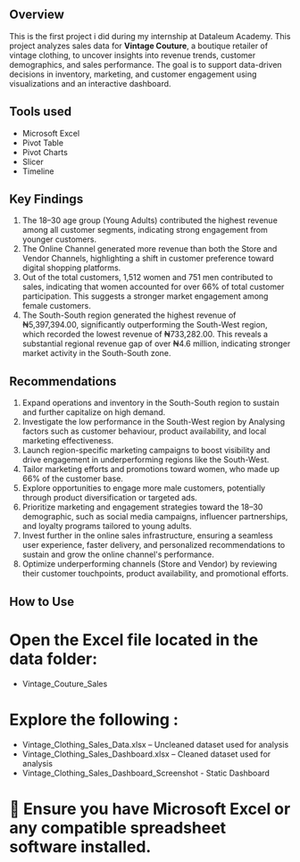 ## Overview 
This is the first project i did during my internship at Dataleum Academy.
This project analyzes sales data for **Vintage Couture**, a boutique retailer of vintage clothing, to uncover insights into revenue trends, customer demographics, and sales performance. The goal is to support data-driven decisions in inventory, marketing, and customer engagement using visualizations and an interactive dashboard.

## Tools used 
- Microsoft Excel
- Pivot Table
- Pivot Charts
- Slicer
- Timeline

  
## Key Findings
1.	The 18–30 age group (Young Adults) contributed the highest revenue among all customer segments, indicating strong engagement from younger customers.
2.	The Online Channel generated more revenue than both the Store and Vendor Channels, highlighting a shift in customer preference toward digital shopping platforms.
3.	Out of the total customers, 1,512 women and 751 men contributed to sales, indicating that women accounted for over 66% of total customer participation. This suggests a stronger market engagement among female customers.
4.	The South-South region generated the highest revenue of ₦5,397,394.00, significantly outperforming the South-West region, which recorded the lowest revenue of ₦733,282.00. This reveals a substantial regional revenue gap of over ₦4.6 million, indicating stronger market activity in the South-South zone.

## Recommendations
1.	 Expand operations and inventory in the South-South region to sustain and further capitalize on high demand.
2.	Investigate the low performance in the South-West region by Analysing factors such as customer behaviour, product availability, and local marketing effectiveness.
3.	Launch region-specific marketing campaigns to boost visibility and drive engagement in underperforming regions like the South-West.
4.	Tailor marketing efforts and promotions toward women, who made up 66% of the customer base.
5.	Explore opportunities to engage more male customers, potentially through product diversification or targeted ads.
6.	Prioritize marketing and engagement strategies toward the 18–30 demographic, such as social media campaigns, influencer partnerships, and loyalty programs tailored to young adults.
7.	Invest further in the online sales infrastructure, ensuring a seamless user experience, faster delivery, and personalized recommendations to sustain and grow the online channel's performance.
8.	Optimize underperforming channels (Store and Vendor) by reviewing their customer touchpoints, product availability, and promotional efforts.

##  How to Use
# Open the Excel file located in the data folder:
- Vintage_Couture_Sales
# Explore the following :
- Vintage_Clothing_Sales_Data.xlsx – Uncleaned dataset used for analysis
- Vintage_Clothing_Sales_Dashboard.xlsx – Cleaned dataset used for analysis
- Vintage_Clothing_Sales_Dashboard_Screenshot - Static Dashboard 

# 📌 Ensure you have Microsoft Excel or any compatible spreadsheet software installed.



